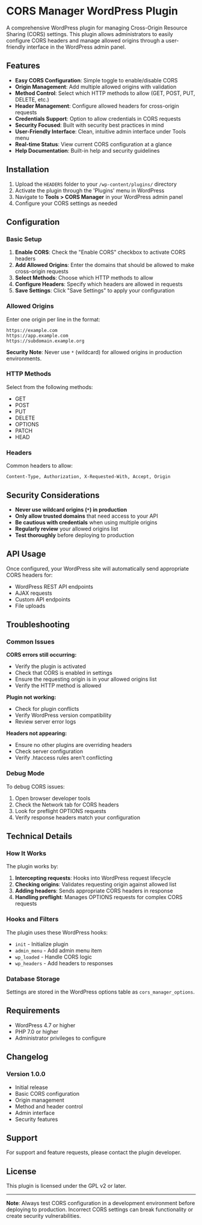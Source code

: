 # CORS Manager WordPress Plugin

A comprehensive WordPress plugin for managing Cross-Origin Resource Sharing (CORS) settings. This plugin allows administrators to easily configure CORS headers and manage allowed origins through a user-friendly interface in the WordPress admin panel.

## Features

- **Easy CORS Configuration**: Simple toggle to enable/disable CORS
- **Origin Management**: Add multiple allowed origins with validation
- **Method Control**: Select which HTTP methods to allow (GET, POST, PUT, DELETE, etc.)
- **Header Management**: Configure allowed headers for cross-origin requests
- **Credentials Support**: Option to allow credentials in CORS requests
- **Security Focused**: Built with security best practices in mind
- **User-Friendly Interface**: Clean, intuitive admin interface under Tools menu
- **Real-time Status**: View current CORS configuration at a glance
- **Help Documentation**: Built-in help and security guidelines

## Installation

1. Upload the `HEADERS` folder to your `/wp-content/plugins/` directory
2. Activate the plugin through the 'Plugins' menu in WordPress
3. Navigate to **Tools > CORS Manager** in your WordPress admin panel
4. Configure your CORS settings as needed

## Configuration

### Basic Setup

1. **Enable CORS**: Check the "Enable CORS" checkbox to activate CORS headers
2. **Add Allowed Origins**: Enter the domains that should be allowed to make cross-origin requests
3. **Select Methods**: Choose which HTTP methods to allow
4. **Configure Headers**: Specify which headers are allowed in requests
5. **Save Settings**: Click "Save Settings" to apply your configuration

### Allowed Origins

Enter one origin per line in the format:
```
https://example.com
https://app.example.com
https://subdomain.example.org
```

**Security Note**: Never use `*` (wildcard) for allowed origins in production environments.

### HTTP Methods

Select from the following methods:
- GET
- POST
- PUT
- DELETE
- OPTIONS
- PATCH
- HEAD

### Headers

Common headers to allow:
```
Content-Type, Authorization, X-Requested-With, Accept, Origin
```

## Security Considerations

- **Never use wildcard origins (`*`) in production**
- **Only allow trusted domains** that need access to your API
- **Be cautious with credentials** when using multiple origins
- **Regularly review** your allowed origins list
- **Test thoroughly** before deploying to production

## API Usage

Once configured, your WordPress site will automatically send appropriate CORS headers for:

- WordPress REST API endpoints
- AJAX requests
- Custom API endpoints
- File uploads

## Troubleshooting

### Common Issues

**CORS errors still occurring:**
- Verify the plugin is activated
- Check that CORS is enabled in settings
- Ensure the requesting origin is in your allowed origins list
- Verify the HTTP method is allowed

**Plugin not working:**
- Check for plugin conflicts
- Verify WordPress version compatibility
- Review server error logs

**Headers not appearing:**
- Ensure no other plugins are overriding headers
- Check server configuration
- Verify .htaccess rules aren't conflicting

### Debug Mode

To debug CORS issues:

1. Open browser developer tools
2. Check the Network tab for CORS headers
3. Look for preflight OPTIONS requests
4. Verify response headers match your configuration

## Technical Details

### How It Works

The plugin works by:

1. **Intercepting requests**: Hooks into WordPress request lifecycle
2. **Checking origins**: Validates requesting origin against allowed list
3. **Adding headers**: Sends appropriate CORS headers in response
4. **Handling preflight**: Manages OPTIONS requests for complex CORS requests

### Hooks and Filters

The plugin uses these WordPress hooks:
- `init` - Initialize plugin
- `admin_menu` - Add admin menu item
- `wp_loaded` - Handle CORS logic
- `wp_headers` - Add headers to responses

### Database Storage

Settings are stored in the WordPress options table as `cors_manager_options`.

## Requirements

- WordPress 4.7 or higher
- PHP 7.0 or higher
- Administrator privileges to configure

## Changelog

### Version 1.0.0
- Initial release
- Basic CORS configuration
- Origin management
- Method and header control
- Admin interface
- Security features

## Support

For support and feature requests, please contact the plugin developer.

## License

This plugin is licensed under the GPL v2 or later.

---

**Note**: Always test CORS configuration in a development environment before deploying to production. Incorrect CORS settings can break functionality or create security vulnerabilities.